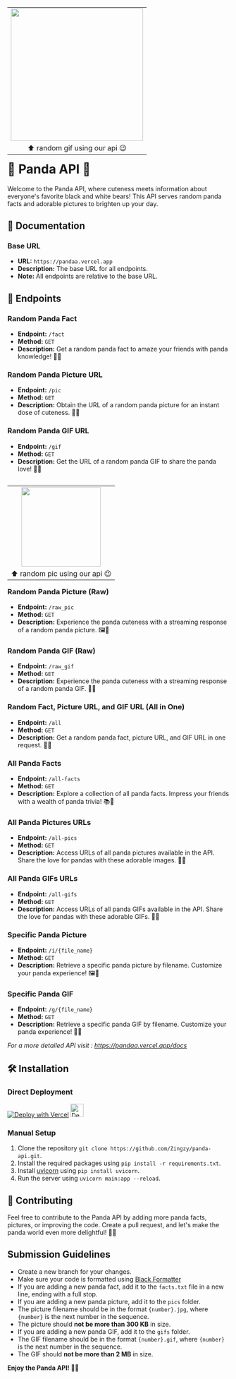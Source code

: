 
<table align="right">
    <tr>
        <td align="center"><img src="https://pandaa.vercel.app/raw_gif" style="width: 300px;"></td>
    <tr>
    <tr>
        <td align="center">⬆️ random gif using our api 😉</td>
    </tr>
</table>

<h1>🐼 Panda API 🌟</h1>

Welcome to the Panda API, where cuteness meets information about everyone's favorite black and white bears! This API serves random panda facts and adorable pictures to brighten up your day.

<h2>📖 Documentation</h2>

### Base URL
- **URL:** `https://pandaa.vercel.app`
- **Description:** The base URL for all endpoints.
- **Note:** All endpoints are relative to the base URL.

<h2>🚀 Endpoints</h2>

### Random Panda Fact
- **Endpoint:** `/fact`
- **Method:** `GET`
- **Description:** Get a random panda fact to amaze your friends with panda knowledge! 🧠🐼

### Random Panda Picture URL
- **Endpoint:** `/pic`
- **Method:** `GET`
- **Description:** Obtain the URL of a random panda picture for an instant dose of cuteness. 📸🐾

### Random Panda GIF URL
- **Endpoint:** `/gif`
- **Method:** `GET`
- **Description:** Get the URL of a random panda GIF to share the panda love! 🎁🐼

<table align="right">
    <tr>
        <td align="center"><img src="https://pandaa.vercel.app/raw_pic" style="height: 180px;"></td>
    <tr>
    <tr>
        <td align="center">⬆️ random pic using our api 😉</td>
    </tr>
</table>

### Random Panda Picture (Raw)
- **Endpoint:** `/raw_pic`
- **Method:** `GET`
- **Description:** Experience the panda cuteness with a streaming response of a random panda picture. 🖼️🐼

### Random Panda GIF (Raw)
- **Endpoint:** `/raw_gif`
- **Method:** `GET`
- **Description:** Experience the panda cuteness with a streaming response of a random panda GIF. 🎥🐼

### Random Fact, Picture URL, and GIF URL (All in One)
- **Endpoint:** `/all`
- **Method:** `GET`
- **Description:** Get a random panda fact, picture URL, and GIF URL in one request. 🎁🐼

### All Panda Facts
- **Endpoint:** `/all-facts`
- **Method:** `GET`
- **Description:** Explore a collection of all panda facts. Impress your friends with a wealth of panda trivia! 📚🐼

### All Panda Pictures URLs
- **Endpoint:** `/all-pics`
- **Method:** `GET`
- **Description:** Access URLs of all panda pictures available in the API. Share the love for pandas with these adorable images. 🌈🐼

### All Panda GIFs URLs
- **Endpoint:** `/all-gifs`
- **Method:** `GET`
- **Description:** Access URLs of all panda GIFs available in the API. Share the love for pandas with these adorable GIFs. 🌟🐼

### Specific Panda Picture
- **Endpoint:** `/i/{file_name}`
- **Method:** `GET`
- **Description:** Retrieve a specific panda picture by filename. Customize your panda experience! 🖼️🐼

### Specific Panda GIF
- **Endpoint:** `/g/{file_name}`
- **Method:** `GET`
- **Description:** Retrieve a specific panda GIF by filename. Customize your panda experience! 🎥🐼


_For a more detailed API visit : https://pandaa.vercel.app/docs_

<h2>🛠️ Installation</h2>

### Direct Deployment

[![Deploy with Vercel](https://vercel.com/button)](https://vercel.com/import/project?template=https://github.com/Zingzy/panda-api)
<a href="https://render.com/deploy?repo=https://github.com/Zingzy/panda-api">
<img src="https://render.com/images/deploy-to-render-button.svg" alt="Deploy to Render" height="30px"/>
</a>

### Manual Setup
1. Clone the repository `git clone https://github.com/Zingzy/panda-api.git`.
2. Install the required packages using `pip install -r requirements.txt`.
3. Install [uvicorn](https://www.uvicorn.org/) using `pip install uvicorn`.
4. Run the server using `uvicorn main:app --reload`.

<h2>🤝 Contributing</h2>

Feel free to contribute to the Panda API by adding more panda facts, pictures, or improving the code. Create a pull request, and let's make the panda world even more delightful! 🎉🐼

## Submission Guidelines

- Create a new branch for your changes.
- Make sure your code is formatted using [Black Formatter](https://pypi.org/project/black/)
- If you are adding a new panda fact, add it to the `facts.txt` file in a new line, ending with a full stop.
- If you are adding a new panda picture, add it to the `pics` folder.
- The picture filename should be in the format `{number}.jpg`, where `{number}` is the next number in the sequence.
- The picture should **not be more than 300 KB** in size.
- If you are adding a new panda GIF, add it to the `gifs` folder.
- The GIF filename should be in the format `{number}.gif`, where `{number}` is the next number in the sequence.
- The GIF should **not be more than 2 MB** in size.


**Enjoy the Panda API! 🐼✨**
